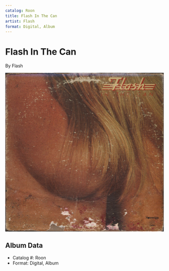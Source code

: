 ```yaml
---
catalog: Roon
title: Flash In The Can
artist: Flash
format: Digital, Album
---
```


# Flash In The Can

By Flash

![](../../assets/albumcovers/Flash-Flash_In_The_Can.png)

## Album Data

- Catalog #: Roon
- Format: Digital, Album

